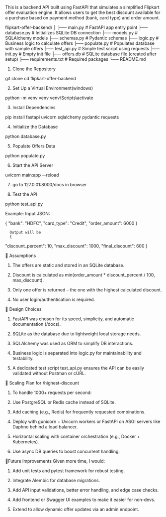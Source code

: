 This is a backend API built using FastAPI that simulates a simplified Flipkart offer evaluation engine. It allows users to get the best discount available for a purchase based on payment method (bank, card type) and order amount.

flipkart-offer-backend/
│
├── main.py # FastAPI app entry point
├── database.py # Initializes SQLite DB connection
├── models.py # SQLAlchemy models
├── schemas.py # Pydantic schemas
├── logic.py # Business logic to calculate offers
├── populate.py # Populates database with sample offers
├── test_api.py # Simple test script using requests
├── init.py # Empty init file
├── offers.db # SQLite database file (created after setup)
├── requirements.txt # Required packages
└── README.md 

1. Clone the Repository

git clone
cd flipkart-offer-backend

2. Set Up a Virtual Environment(windows)

python -m venv venv
venv\Scripts\activate 

3. Install Dependencies

pip install fastapi uvicorn sqlalchemy pydantic requests  

4. Initialize the Database

python database.py

5. Populate Offers Data

python populate.py

6. Start the API Server

uvicorn main:app --reload

7. go to 127.0.01:8000/docs in browser

8. Test the API

python test_api.py

Example:
        Input JSON:

{
  "bank": "HDFC",
  "card_type": "Credit",
  "order_amount": 6000
}

      Output will be
      {
  "discount_percent": 10,
  "max_discount": 1000,
  "final_discount": 600
}

📌 Assumptions
1. The offers are static and stored in an SQLite database.

2. Discount is calculated as min(order_amount * discount_percent / 100, max_discount).

3. Only one offer is returned – the one with the highest calculated discount.

4. No user login/authentication is required.

📌 Design Choices
1. FastAPI was chosen for its speed, simplicity, and automatic documentation (/docs).

2. SQLite as the database due to lightweight local storage needs.

3. SQLAlchemy was used as ORM to simplify DB interactions.

4. Business logic is separated into logic.py for maintainability and testability.

5. A dedicated test script test_api.py ensures the API can be easily validated without Postman or cURL.

📌 Scaling Plan for /highest-discount
1. To handle 1000+ requests per second:

2. Use PostgreSQL or Redis cache instead of SQLite.

3. Add caching (e.g., Redis) for frequently requested combinations.

4. Deploy with gunicorn + Uvicorn workers or FastAPI on ASGI servers like Daphne behind a load balancer.

5. Horizontal scaling with container orchestration (e.g., Docker + Kubernetes).

6. Use async DB queries to boost concurrent handling.

📌Future Improvements
Given more time, I would:

1. Add unit tests and pytest framework for robust testing.

2. Integrate Alembic for database migrations.

3. Add API input validations, better error handling, and edge case checks.

4. Add frontend or Swagger UI examples to make it easier for non-devs.

5. Extend to allow dynamic offer updates via an admin endpoint.
